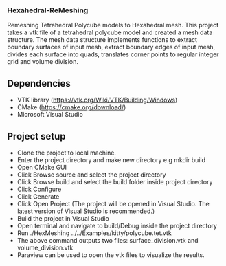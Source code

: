 ### Hexahedral-ReMeshing

Remeshing Tetrahedral Polycube models to Hexahedral mesh. This project takes a vtk file of a tetrahedral polycube model and created a mesh data structure. The mesh data structure implements functions to extract boundary surfaces of input mesh, extract boundary edges of input mesh, divides each surface into quads, translates corner points to regular integer grid and volume division.

## Dependencies
- VTK library (https://vtk.org/Wiki/VTK/Building/Windows)
- CMake (https://cmake.org/download/)
- Microsoft Visual Studio

## Project setup
- Clone the project to local machine.
- Enter the project directory and make new directory e.g mkdir build
- Open CMake GUI
- Click Browse source and select the project directory
- Click Browse build and select the build folder inside project directory
- Click Configure
- Click Generate
- Click Open Project (The project will be opened in Visual Studio. The latest version of Visual Studio is recommended.)
- Build the project in Visual Studio
- Open terminal and navigate to build/Debug inside the project directory
- Run ./HexMeshing ../../Examples/kitty/polycube.tet.vtk
- The above command outputs two files: surface_division.vtk and volume_division.vtk
- Paraview can be used to open the vtk files to visualize the results.

